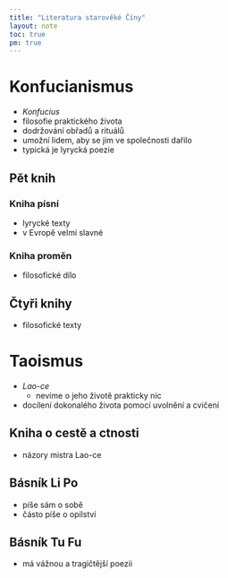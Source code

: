 ```yaml
---
title: "Literatura starověké Číny"
layout: note
toc: true
pm: true
---
```

# Konfucianismus
- _Konfucius_
- filosofie praktického života
- dodržování obřadů a rituálů
- umožní lidem, aby se jim ve společnosti dařilo
- typická je lyrycká poezie
## Pět knih
### Kniha písní
- lyrycké texty
- v Evropě velmi slavné
### Kniha proměn
- filosofické dílo
## Čtyři knihy
- filosofické texty
# Taoismus
- _Lao-ce_
    - nevíme o jeho životě prakticky nic
- docílení dokonalého života pomocí uvolnění a cvičení
## Kniha o cestě a ctnosti
- názory mistra Lao-ce
## Básník Li Po
- píše sám o sobě
- částo píše o opilství
## Básník Tu Fu
- má vážnou a tragičtější poezii